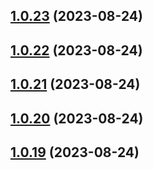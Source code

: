 ## [1.0.23](https://github.com/lf-trygghetstjanster/bankid4keycloak6/compare/v1.0.22...v1.0.23) (2023-08-24)



## [1.0.22](https://github.com/lf-trygghetstjanster/bankid4keycloak6/compare/v1.0.21...v1.0.22) (2023-08-24)



## [1.0.21](https://github.com/lf-trygghetstjanster/bankid4keycloak6/compare/v1.0.20...v1.0.21) (2023-08-24)



## [1.0.20](https://github.com/lf-trygghetstjanster/bankid4keycloak6/compare/v1.0.19...v1.0.20) (2023-08-24)



## [1.0.19](https://github.com/lf-trygghetstjanster/bankid4keycloak6/compare/v1.0.18...v1.0.19) (2023-08-24)



